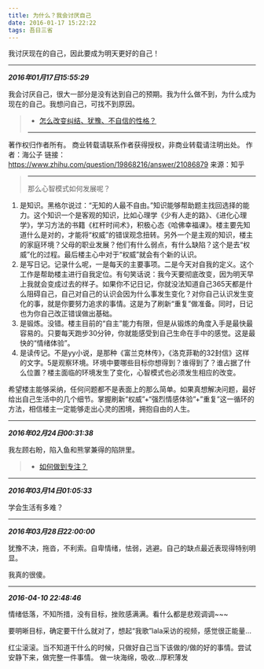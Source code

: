 ```yaml
---
title: 为什么？我会讨厌自己
date: 2016-01-17 15:22:22
tags: 吾日三省
---
```


我讨厌现在的自己，因此要成为明天更好的自己！

-----
___2016年01月17日15:55:29___

我会讨厌自己，很大一部分是没有达到自己的预期。我为什么做不到，为什么成为现在的自己。我想问自己，可找不到原因。

> - [怎么改变纠结、犹豫、不自信的性格？](https://www.zhihu.com/question/19868216)
>
> -----
著作权归作者所有。
商业转载请联系作者获得授权，非商业转载请注明出处。
作者：海公子
链接：https://www.zhihu.com/question/19868216/answer/21086879
来源：知乎
>
> ----
> 那么心智模式如何发展呢？
>
1. 是知识。黑格尔说过：“无知的人最不自由。”知识能够帮助题主找回选择的能力。这个知识一个是客观的知识，比如心理学《少有人走的路》、《进化心理学》，学习方法的书籍《杠杆时间术》，积极心态《哈佛幸福课》。楼主要先知道什么是对的，才能将“权威”的错误观念扭转。另外一个是主观的知识，楼主的家庭环境？父母的职业发展？他们有什么弱点，有什么缺陷？这个是去“权威”化的过程。最后楼主心中对于“权威”就会有个新的认识。
2. 是写日记。记录什么呢，一是每天的主要事项。二是今天对自我的定义。这个工作是帮助楼主进行自我定位。有句笑话说：我今天要彻底改变，因为明天早上我就会变成过去的样子。如果你不记日记，你就没法知道自己365天都是什么阻碍自己，自己对自己的认识会因为什么事发生变化？对你自己认识发生变化的事，就是你要努力追求的事情。这是为了刷新“重复”做准备。同时，日记也为你自己改正错误做出基础。
3. 是锻炼。没错。楼主目前的“自主”能力有限，但是从锻炼的角度入手是最快最容易的。只要每天跑步30分钟，你就能感受到自己生命在手中的感觉。这是最快的“情绪体验”。
4. 是读传记。不是yy小说，是那种《富兰克林传》，《洛克菲勒的32封信》这样的文字。5是观察环境。环境中要哪些目标你想得到？谁得到了？谁占据了什么位置？楼主面临的环境发生了变化，心智模式也必须发生相应的改变。
>
希望楼主能够采纳，任何问题都不是表面上的那么简单。如果真想解决问题，最好给出自己生活中的几个细节。掌握刷新“权威”+“强烈情感体验”+”重复”这一循环的方法，相信楼主一定能够走出心灵的困境，拥抱自由的人生。

-----
___2016年02月24日00:31:38___

我左顾右盼，陷入鱼和熊掌兼得的陷阱里。

> - [如何做到专注？](https://www.zhihu.com/question/20335415)

-----
___2016年03月14日01:05:33___

学会生活有多难？

-----
___2016年03月28日22:00:00___

犹豫不决，拖沓，不利索。自卑情绪，怯弱，逃避。自己的缺点最近表现得特别明显。

我真的很傻。

-----
___2016-04-10 22:48:46___

情绪低落，不知所措，没有目标，挫败感满满。看什么都是悲观调调~~~

要明晰目标，确定要干什么就对了，想起“我歌”lala采访的视频，感觉很正能量...

红尘滚滚。当不知道干什么的时候，只做好自己当下该做的/做的好的事情。尝试安静下来，做完整一件事情。
做一块海绵，吸收...厚积薄发
